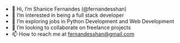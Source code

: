 - 👋 Hi, I’m Shanice Fernandes (@fernandesshan)
- 👀 I’m interested in being a full stack developer
- 🌱 I’m exploring jobs in Python Development and Web Development
- 💞️ I’m looking to collaborate on freelance projects
- 📫 How to reach me at fernandesshan@gmail.com

<!---
fernandesshan/fernandesshan is a ✨ special ✨ repository because its `README.md` (this file) appears on your GitHub profile.
You can click the Preview link to take a look at your changes.
--->
